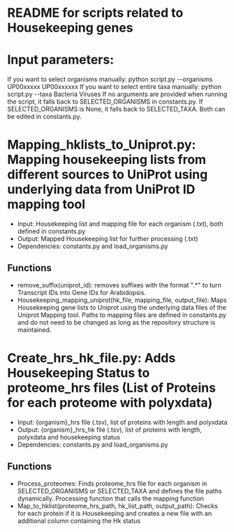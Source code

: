 # README for scripts related to Housekeeping genes

# Input parameters:
If you want to select organisms manually:
python script.py --organisms UP00xxxxx UP00xxxxxx
If you want to select entire taxa manually:
python script.py --taxa Bacteria Viruses
If no arguments are provided when running the script, it falls back to SELECTED_ORGANISMS in constants.py. If SELECTED_ORGANISMS is None, it falls back to SELECTED_TAXA. Both can be edited in constants.py.

# Mapping_hklists_to_Uniprot.py: Mapping housekeeping lists from different sources to UniProt using underlying data from UniProt ID mapping tool
- Input: Housekeeping list and mapping file for each organism (.txt), both defined in constants.py
- Output: Mapped Housekeeping list for further processing (.txt)
- Dependencies: constants.py and load_organisms.py

## Functions
- remove_suffix(uniprot_id): removes suffixes with the format ".*" to turn Transcript IDs into Gene IDs for Arabidopsis.
- Housekeeping_mapping_uniprot(hk_file, mapping_file, output_file): Maps Housekeeping gene lists to Uniprot using the underlying data files of the Uniprot Mapping tool. Paths to mapping files are defined in constants.py and do not need to be changed as long as the repository structure is maintained.


# Create_hrs_hk_file.py: Adds Housekeeping Status to proteome_hrs files (List of Proteins for each proteome with polyxdata)
- Input: {organism}_hrs file (.tsv), list of proteins with length and polyxdata
- Output: {organism}_hrs_hk file (.tsv), list of proteins with length, polyxdata and housekeeping status
- Dependencies: constants.py and load_organisms.py

## Functions
- Process_proteomes: Finds proteome_hrs file for each organism in SELECTED_ORGANISMS or SELECTED_TAXA and defines the file paths dynamically. Processing function that calls the mapping function
- Map_to_hklist(proteome_hrs_path, hk_list_path, output_path): Checks for each protein if it is Housekeeping and creates a new file with an additional column containing the Hk status
